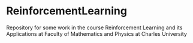 # ReinforcementLearning

Repository for some work in the course Reinforcement Learning and its Applications at Faculty of Mathematics and Physics at Charles University
